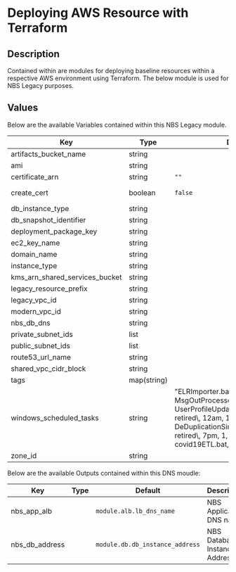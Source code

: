 # Deploying AWS Resource with Terraform

## Description

Contained within are modules for deploying baseline resources within a respective AWS environment using Terraform. The below module is used for NBS Legacy purposes.

## Values

Below are the available Variables contained within this NBS Legacy module.

| Key | Type | Default | Description |
| -------------- | -------------- | -------------- | -------------- |
| artifacts_bucket_name | string |  | S3 bucket name used to store build artifacts |
| ami | string |  | AMI for EC2 instance |
| certificate_arn | string | `""` | If create_creat_cert == `false`, provide a certificate_arn |
| create_cert | boolean | `false` | Do you want to create a public AWS Certificate (if `false` (default), must provide certificate ARN) |
| db_instance_type | string |  | Database instance type |
| db_snapshot_identifier | string |  | Database snapshot to use for RDS instance |
| deployment_package_key | string |  | NBS database server dns |
| ec2_key_name | string |  | EC2 key pair to manage instance |
| domain_name | string |  | Domain name for hosted zone |
| instance_type | string |  | AMI for EC2 instance |
| kms_arn_shared_services_bucket | string |  | KMS key arn used to encrypt shared services within S3 bucket |
| legacy_resource_prefix | string |  | Legacy resource prefix for resources created by this module |
| legacy_vpc_id | string |  | Legacy VPC ID |
| modern_vpc_id | string |  | Modern VPC ID |
| nbs_db_dns | string |  | NBS database server dns |
| private_subnet_ids | list |  | Subnet ID to be used when creating EC2 instance |
| public_subnet_ids | list |  | Subnet ID to be used when creating ALB |
| route53_url_name | string |  | URL name for Classic App as an A record in route53 (ex. `app-dev.my-domain.com`) |
| shared_vpc_cidr_block | string |  | VPC CIDR block in shared services account |
| tags | map(string) |  | map(string) of tags to add to created hosted zone |
| windows_scheduled_tasks | string | "ELRImporter.bat,, 6am, 0, 0, 2; MsgOutProcessor.bat,, 8pm, 0, 0 , 2; UserProfileUpdateProcess.bat, retired\\, 12am, 1, 0, 0; DeDuplicationSimilarBatchProcess.bat, retired\\, 7pm, 1, 0 , 0; covid19ETL.bat,, 5am, 1, 0 , 0;" | Scheduled tasks in semicolon-separated list providing, note the trailing ';' - filename,scriptPathFromWorkDir,startTime,frequencyDays,frequencyHours,frequencyMinutes; |
| zone_id | string |  | Route53 Hosted Zone ID |

Below are the available Outputs contained within this DNS moudle:

| Key | Type | Default | Description |
| -------------- | -------------- | -------------- | -------------- |
| nbs_app_alb |  | `module.alb.lb_dns_name` | NBS Application DNS name |
| nbs_db_address |  | `module.db.db_instance_address` | NBS Database Instance Address |
